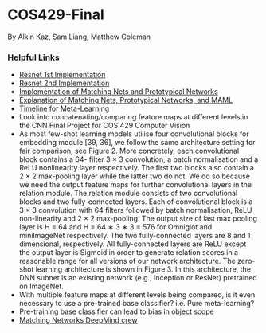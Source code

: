 # COS429-Final

By Alkin Kaz, Sam Liang, Matthew Coleman

### Helpful Links

- [Resnet 1st Implementation](https://towardsdatascience.com/residual-network-implementing-resnet-a7da63c7b278)
- [Resnet 2nd Implementation](https://github.com/kuangliu/pytorch-cifar/blob/master/models/resnet.py)
- [Implementation of Matching Nets and Prototypical Networks](https://github.com/oscarknagg/few-shot/tree/672de83a853cc2d5e9fe304dc100b4a735c10c15)
- [Explanation of Matching Nets, Prototypical Networks, and MAML](https://towardsdatascience.com/advances-in-few-shot-learning-a-guided-tour-36bc10a68b77)
- [Timeline for Meta-Learning](https://neptune.ai/blog/understanding-few-shot-learning-in-computer-vision)
- Look into concatenating/comparing feature maps at different levels in the CNN
Final Project for COS 429 Computer Vision
- As most few-shot learning models utilise four convolutional blocks for embedding module [39, 36], we follow the
same architecture setting for fair comparison, see Figure 2.
More concretely, each convolutional block contains a 64-
filter 3 × 3 convolution, a batch normalisation and a ReLU
nonlinearity layer respectively. The first two blocks also
contain a 2 × 2 max-pooling layer while the latter two do
not. We do so because we need the output feature maps
for further convolutional layers in the relation module. The
relation module consists of two convolutional blocks and
two fully-connected layers. Each of convolutional block
is a 3 × 3 convolution with 64 filters followed by batch
normalisation, ReLU non-linearity and 2 × 2 max-pooling.
The output size of last max pooling layer is H = 64 and
H = 64 ∗ 3 ∗ 3 = 576 for Omniglot and miniImageNet
respectively. The two fully-connected layers are 8 and 1
dimensional, respectively. All fully-connected layers are
ReLU except the output layer is Sigmoid in order to generate relation scores in a reasonable range for all versions
of our network architecture.
The zero-shot learning architecture is shown in Figure 3.
In this architecture, the DNN subnet is an existing network
(e.g., Inception or ResNet) pretrained on ImageNet.
- With multiple feature maps at different levels being compared, is it even necessary to use a pre-trained base classifier? i.e. Pure meta-learning?
- Pre-training base classifier can lead to bias in object scope
- [Matching Networks DeepMind crew](https://github.com/karpathy/paper-notes/blob/master/matching_networks.md)
